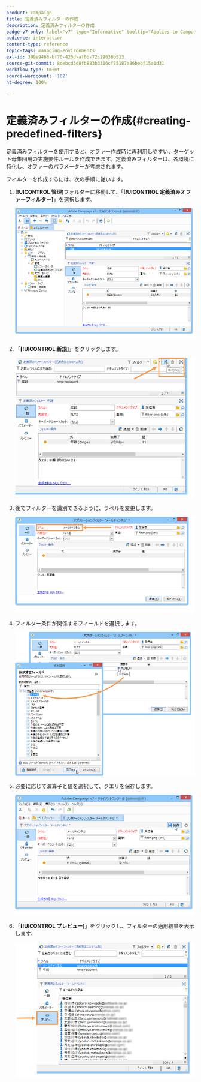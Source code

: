 ```yaml
---
product: campaign
title: 定義済みフィルターの作成
description: 定義済みフィルターの作成
badge-v7-only: label="v7" type="Informative" tooltip="Applies to Campaign Classic v7 only"
audience: interaction
content-type: reference
topic-tags: managing-environments
exl-id: 399e9468-bf70-425d-af0b-72c29636b513
source-git-commit: 8debcd3d8fb883b3316cf75187a86bebf15a1d31
workflow-type: tm+mt
source-wordcount: '102'
ht-degree: 100%

---
```


# 定義済みフィルターの作成{#creating-predefined-filters}



定義済みフィルターを使用すると、オファー作成時に再利用しやすい、ターゲット母集団用の実施要件ルールを作成できます。定義済みフィルターは、各環境に特化し、オファーのパラメーターが考慮されます。

フィルターを作成するには、次の手順に従います。

1. **[!UICONTROL 管理]**&#x200B;フォルダーに移動して、「**[!UICONTROL 定義済みオファーフィルター]**」を選択します。

   ![](assets/offer_filter_create_005.png)

1. 「**[!UICONTROL 新規]**」をクリックします。

   ![](assets/offer_filter_create_001.png)

1. 後でフィルターを識別できるように、ラベルを変更します。

   ![](assets/offer_filter_create_002.png)

1. フィルター条件が関係するフィールドを選択します。

   ![](assets/offer_filter_create_003.png)

1. 必要に応じて演算子と値を選択して、クエリを保存します。

   ![](assets/offer_filter_create_004.png)

1. 「**[!UICONTROL プレビュー]**」をクリックし、フィルターの適用結果を表示します。

   ![](assets/offer_filter_create_006.png)
